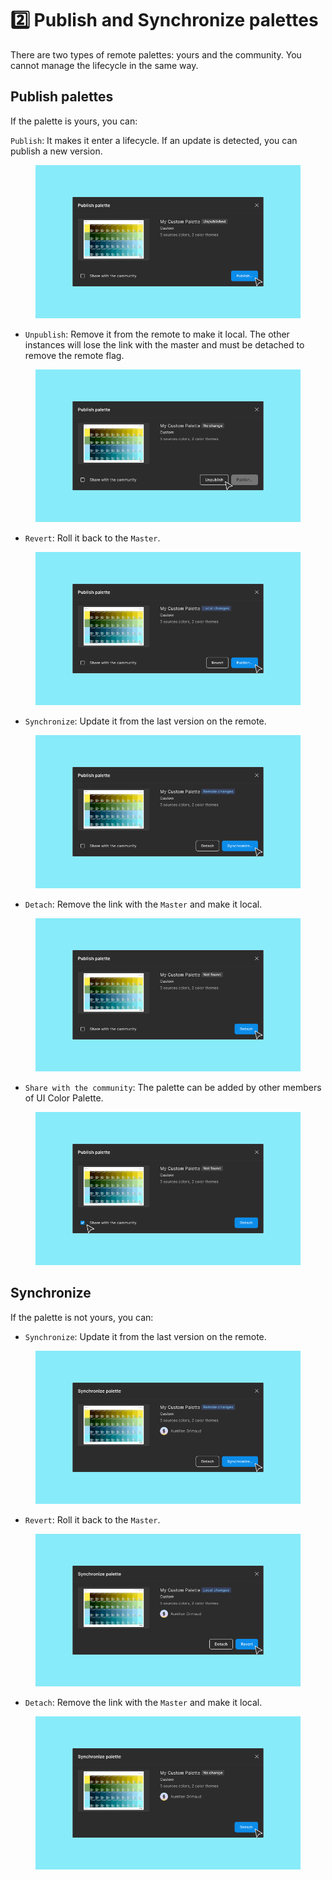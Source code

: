 # 2️⃣ Publish and Synchronize palettes

There are two types of remote palettes: yours and the community. You cannot manage the lifecycle in the same way.

## Publish palettes

If the palette is yours, you can:

`Publish`: It makes it enter a lifecycle. If an update is detected, you can publish a new version.

<figure><img src="../.gitbook/assets/publish-publish.png" alt=""><figcaption></figcaption></figure>

* `Unpublish`: Remove it from the remote to make it local. The other instances will lose the link with the master and must be detached to remove the remote flag.

<figure><img src="../.gitbook/assets/publish-unpublish.png" alt=""><figcaption></figcaption></figure>

* `Revert`: Roll it back to the `Master`.

<div data-full-width="false">

<figure><img src="../.gitbook/assets/publish-push.png" alt=""><figcaption></figcaption></figure>

</div>

* `Synchronize`: Update it from the last version on the remote.

<figure><img src="../.gitbook/assets/publish-sync.png" alt=""><figcaption></figcaption></figure>

* `Detach`: Remove the link with the `Master` and make it local.

<figure><img src="../.gitbook/assets/sync-detach.png" alt=""><figcaption></figcaption></figure>

* `Share with the community`: The palette can be added by other members of UI Color Palette.

<figure><img src="../.gitbook/assets/publish-share.png" alt=""><figcaption></figcaption></figure>

## Synchronize

If the palette is not yours, you can:

* `Synchronize`: Update it from the last version on the remote.

<figure><img src="../.gitbook/assets/sync-pull.png" alt=""><figcaption></figcaption></figure>

* `Revert`: Roll it back to the `Master`.

<figure><img src="../.gitbook/assets/sync-revert.png" alt=""><figcaption></figcaption></figure>

* `Detach`: Remove the link with the `Master` and make it local.

<figure><img src="../.gitbook/assets/sync-up_to_date.png" alt=""><figcaption></figcaption></figure>

